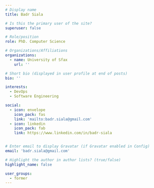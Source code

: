 ```yaml
---
# Display name
title: Badr Siala

# Is this the primary user of the site?
superuser: false

# Role/position
role: PhD. Computer Science

# Organizations/Affiliations
organizations:
  - name: University of Sfax 
    url: ''

# Short bio (displayed in user profile at end of posts)
bio: ''

interests:
  - DevOps
  - Software Engineering

social:
  - icon: envelope
    icon_pack: fas
    link: 'mailto:badr.siala@gmail.com'
  - icon: linkedin
    icon_pack: fab
    link: https://www.linkedin.com/in/badr-siala


# Enter email to display Gravatar (if Gravatar enabled in Config)
email: 'badr.siala@gmail.com'

# Highlight the author in author lists? (true/false)
highlight_name: false

user_groups:
  - former
---
```


